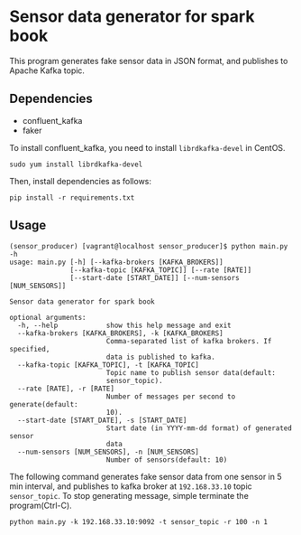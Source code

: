 # Sensor data generator for spark book

This program generates fake sensor data in JSON format, and publishes to Apache Kafka topic.

## Dependencies

- confluent_kafka
- faker

To install confluent_kafka, you need to install `librdkafka-devel` in CentOS.

```
sudo yum install librdkafka-devel
```

Then, install dependencies as follows:

```
pip install -r requirements.txt
```

## Usage

```
(sensor_producer) [vagrant@localhost sensor_producer]$ python main.py -h
usage: main.py [-h] [--kafka-brokers [KAFKA_BROKERS]]
               [--kafka-topic [KAFKA_TOPIC]] [--rate [RATE]]
               [--start-date [START_DATE]] [--num-sensors [NUM_SENSORS]]

Sensor data generator for spark book

optional arguments:
  -h, --help            show this help message and exit
  --kafka-brokers [KAFKA_BROKERS], -k [KAFKA_BROKERS]
                        Comma-separated list of kafka brokers. If specified,
                        data is published to kafka.
  --kafka-topic [KAFKA_TOPIC], -t [KAFKA_TOPIC]
                        Topic name to publish sensor data(default:
                        sensor_topic).
  --rate [RATE], -r [RATE]
                        Number of messages per second to generate(default:
                        10).
  --start-date [START_DATE], -s [START_DATE]
                        Start date (in YYYY-mm-dd format) of generated sensor
                        data
  --num-sensors [NUM_SENSORS], -n [NUM_SENSORS]
                        Number of sensors(default: 10)
```

The following command generates fake sensor data from one sensor in 5 min interval, and publishes to kafka broker at `192.168.33.10` topic `sensor_topic`. To stop generating message, simple terminate the program(Ctrl-C).

```
python main.py -k 192.168.33.10:9092 -t sensor_topic -r 100 -n 1
```


